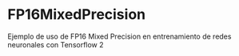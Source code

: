 # FP16MixedPrecision
Ejemplo de uso de FP16 Mixed Precision en entrenamiento de redes neuronales con Tensorflow 2
